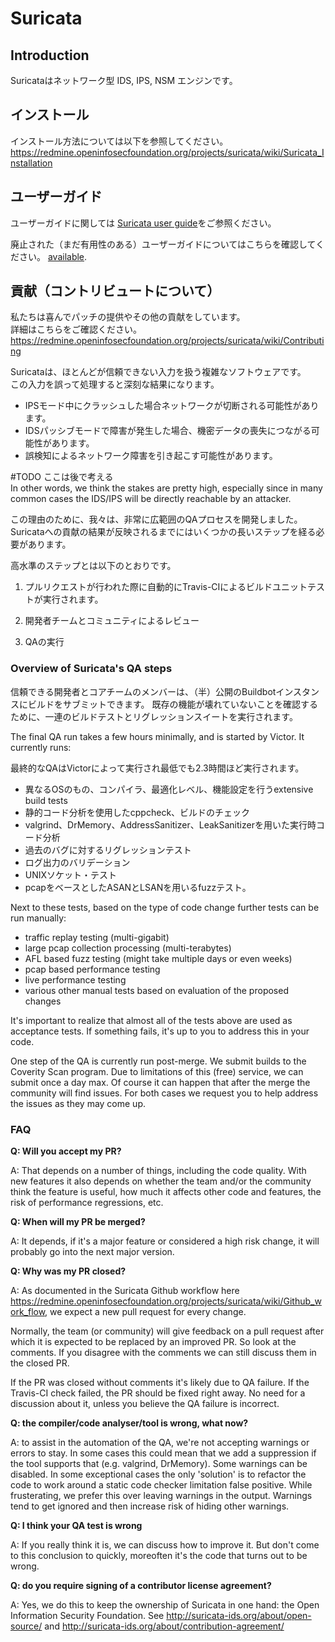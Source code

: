 Suricata
========

Introduction
------------

Suricataはネットワーク型 IDS, IPS, NSM エンジンです。


インストール
------------

インストール方法については以下を参照してください。  
https://redmine.openinfosecfoundation.org/projects/suricata/wiki/Suricata_Installation

ユーザーガイド
----------

ユーザーガイドに関しては [Suricata user guide](https://suricata.readthedocs.io/en/latest/)をご参照ください。  

廃止された（まだ有用性のある）ユーザーガイドについてはこちらを確認してください。   [available](https://redmine.openinfosecfoundation.org/projects/suricata/wiki/Suricata_User_Guide).


貢献（コントリビュートについて）
------------

私たちは喜んでパッチの提供やその他の貢献をしています。  
詳細はこちらをご確認ください。 https://redmine.openinfosecfoundation.org/projects/suricata/wiki/Contributing



Suricataは、ほとんどが信頼できない入力を扱う複雑なソフトウェアです。  
この入力を誤って処理すると深刻な結果になります。

* IPSモード中にクラッシュした場合ネットワークが切断される可能性があります。
* IDSパッシブモードで障害が発生した場合、機密データの喪失につながる可能性があります。
* 誤検知によるネットワーク障害を引き起こす可能性があります。


#TODO ここは後で考える  
In other words, we think the stakes are pretty high, especially since in many common cases the IDS/IPS will be directly reachable by an attacker.

この理由のために、我々は、非常に広範囲のQAプロセスを開発しました。Suricataへの貢献の結果が反映されるまでにはいくつかの長いステップを経る必要があります。

高水準のステップとは以下のとおりです。

1. プルリクエストが行われた際に自動的にTravis-CIによるビルドユニットテストが実行されます。

2. 開発者チームとコミュニティによるレビュー

3. QAの実行


### Overview of Suricata's QA steps

信頼できる開発者とコアチームのメンバーは、（半）公開のBuildbotインスタンスにビルドをサブミットできます。 既存の機能が壊れていないことを確認するために、一連のビルドテストとリグレッションスイートを実行されます。

The final QA run takes a few hours minimally, and is started by Victor. It currently runs:

最終的なQAはVictorによって実行され最低でも2.3時間ほど実行されます。

- 異なるOSのもの、コンパイラ、最適化レベル、機能設定を行うextensive build tests
- 静的コード分析を使用したcppcheck、ビルドのチェック
- valgrind、DrMemory、AddressSanitizer、LeakSanitizerを用いた実行時コード分析
- 過去のバグに対するリグレッションテスト
- ログ出力のバリデーション
- UNIXソケット・テスト
- pcapをベースとしたASANとLSANを用いるfuzzテスト。

Next to these tests, based on the type of code change further tests can be run manually:

- traffic replay testing (multi-gigabit)
- large pcap collection processing (multi-terabytes)
- AFL based fuzz testing (might take multiple days or even weeks)
- pcap based performance testing
- live performance testing
- various other manual tests based on evaluation of the proposed changes


It's important to realize that almost all of the tests above are used as acceptance tests. If something fails, it's up to you to address this in your code.


One step of the QA is currently run post-merge. We submit builds to the Coverity Scan program. Due to limitations of this (free) service, we can submit once a day max.
Of course it can happen that after the merge the community will find issues. For both cases we request you to help address the issues as they may come up.




### FAQ

__Q: Will you accept my PR?__

A: That depends on a number of things, including the code quality. With new features it also depends on whether the team and/or the community think the feature is useful, how much it affects other code and features, the risk of performance regressions, etc.


__Q: When will my PR be merged?__

A: It depends, if it's a major feature or considered a high risk change, it will probably go into the next major version.


__Q: Why was my PR closed?__

A: As documented in the Suricata Github workflow here https://redmine.openinfosecfoundation.org/projects/suricata/wiki/Github_work_flow, we expect a new pull request for every change.

Normally, the team (or community) will give feedback on a pull request after which it is expected to be replaced by an improved PR. So look at the comments. If you disagree with the comments we can still discuss them in the closed PR.

If the PR was closed without comments it's likely due to QA failure. If the Travis-CI check failed, the PR should be fixed right away. No need for a discussion about it, unless you believe the QA failure is incorrect.


__Q: the compiler/code analyser/tool is wrong, what now?__

A: to assist in the automation of the QA, we're not accepting warnings or errors to stay. In some cases this could mean that we add a suppression if the tool supports that (e.g. valgrind, DrMemory). Some warnings can be disabled. In some exceptional cases the only 'solution' is to refactor the code to work around a static code checker limitation false positive. While frusterating, we prefer this over leaving warnings in the output. Warnings tend to get ignored and then increase risk of hiding other warnings.


__Q: I think your QA test is wrong__

A: If you really think it is, we can discuss how to improve it. But don't come to this conclusion to quickly, moreoften it's the code that turns out to be wrong.


__Q: do you require signing of a contributor license agreement?__

A: Yes, we do this to keep the ownership of Suricata in one hand: the Open Information Security Foundation. See http://suricata-ids.org/about/open-source/ and http://suricata-ids.org/about/contribution-agreement/
